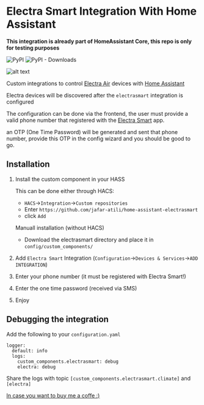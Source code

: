 # Electra Smart Integration With Home Assistant

**This integration is already part of HomeAssistant Core, this repo is only for testing purposes**

![PyPI](https://img.shields.io/pypi/v/pyelectra?label=pypi%20package)
![PyPI - Downloads](https://img.shields.io/pypi/dm/pyelectra)

![alt text](https://brands.home-assistant.io/electrasmart/logo@2x.png)


Custom integrations to control [Electra Air](https://www.electra-air.co.il) devices with [Home Assistant](https://www.home-assistant.io)

Electra devices will be discovered after the `electrasmart` integration is configured

The configuration can be done via the frontend, the user must provide a valid phone number that registered with the [Electra Smart](https://www.electra-air.co.il/page/smart) app.

an OTP (One Time Password) will be generated and sent that phone number, provide this OTP in the config wizard and you should be good to go.

## Installation

1. Install the custom component in your HASS

    This can be done either through HACS:
    * `HACS`->`Integration`->`Custom repositories`
    * Enter `https://github.com/jafar-atili/home-assistant-electrasmart` 
    * click `Add`
    
    Manuall installation (without HACS)
    * Download the electrasmart directory and place it in `config/custom_components/`


2. Add `Electra Smart` Integration (`Configuration`->`Devices & Services`->`ADD INTEGRATION`) 
3. Enter your phone number (it must be registered with Electra Smart!)
4. Enter the one time password (received via SMS) 
5. Enjoy


## Debugging the integration

Add the following to your `configuration.yaml`

```
logger:
  default: info
  logs:
    custom_components.electrasmart: debug
    electra: debug
```

Share the logs with topic `[custom_components.electrasmart.climate]` and `[electra]`

 [In case you want to buy me a coffe :)](https://paypal.me/jafaratili?country.x=IL&locale.x=he_IL)
